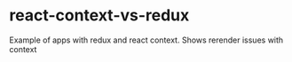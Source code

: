 # react-context-vs-redux

Example of apps with redux and react context. Shows rerender issues with context

